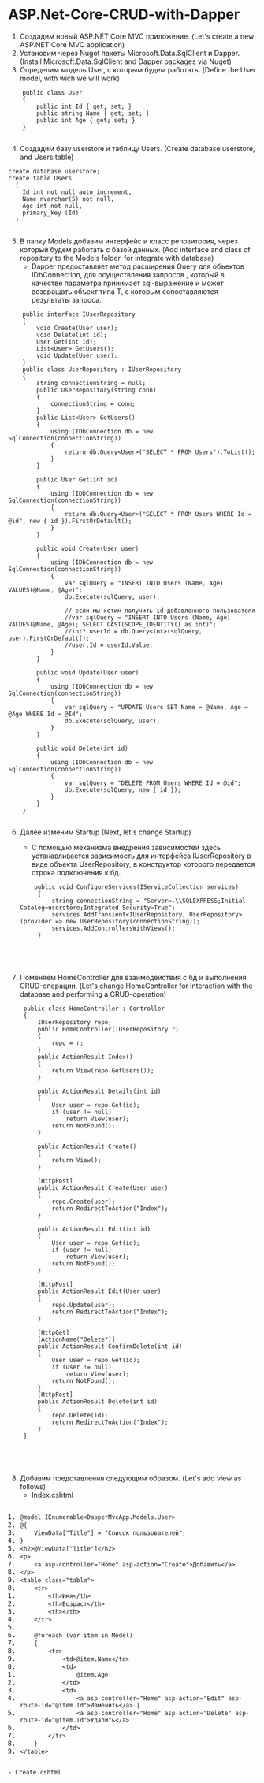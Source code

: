 # ASP.Net-Core-CRUD-with-Dapper
1. Создадим новый ASP.NET Core MVC приложение. (Let's create a new ASP.NET Core MVC application)
2. Установим через Nuget пакеты Microsoft.Data.SqlClient и Dapper. (Install Microsoft.Data.SqlClient and Dapper packages via Nuget)
3. Определим модель User, с которым будем работать. (Define the User model, with wich we will work)
<pre><code class="has-line-data" data-line-start="1" data-line-end="9">    public class User
    {
        public int Id { get; <span class="hljs-built_in">set</span>; }
        public string Name { get; <span class="hljs-built_in">set</span>; }
        public int Age { get; <span class="hljs-built_in">set</span>; }
    }

</code></pre>
4. Создадим базу userstore и таблицу Users. (Create database userstore, and Users table)
 <pre><code class="has-line-data" data-line-start="1" data-line-end="11">create database userstore;
create table Users 
  (
    Id int not null auto_increment, 
    Name nvarchar(<span class="hljs-number">5</span>) not null, 
    Age int not null,
    primary_key (Id)
  )

</code></pre>

5. В папку Models добавим интерфейс и класс репозитория, через который будем работать с базой данных. (Add interface and class of repository to the Models folder, for integrate with database)
    - Dapper предоставляет метод расширения Query<T> для объектов IDbConnection, для осуществления запросов , который в качестве параметра принимает sql-выражение и может возвращать объект типа T, с которым сопоставляются результаты запроса.

<pre><code class="has-line-data" data-line-start="1" data-line-end="66">    public interface IUserRepository
    {
        void Create(User user);
        void Delete(int id);
        User Get(int id);
        List&lt;User&gt; GetUsers();
        void Update(User user);
    }
    public class UserRepository : IUserRepository
    {
        string connectionString = null;
        public UserRepository(string conn)
        {
            connectionString = conn;
        }
        public List&lt;User&gt; <span class="hljs-function"><span class="hljs-title">GetUsers</span></span>()
        {
            using (IDbConnection db = new SqlConnection(connectionString))
            {
                <span class="hljs-built_in">return</span> db.Query&lt;User&gt;(<span class="hljs-string">"SELECT * FROM Users"</span>).ToList();
            }
        }
 
        public User Get(int id)
        {
            using (IDbConnection db = new SqlConnection(connectionString))
            {
                <span class="hljs-built_in">return</span> db.Query&lt;User&gt;(<span class="hljs-string">"SELECT * FROM Users WHERE Id = @id"</span>, new { id }).FirstOrDefault();
            }
        }
 
        public void Create(User user)
        {
            using (IDbConnection db = new SqlConnection(connectionString))
            {
                var sqlQuery = <span class="hljs-string">"INSERT INTO Users (Name, Age) VALUES(@Name, @Age)"</span>;
                db.Execute(sqlQuery, user);
 
                // если мы хотим получить id добавленного пользователя
                //var sqlQuery = <span class="hljs-string">"INSERT INTO Users (Name, Age) VALUES(@Name, @Age); SELECT CAST(SCOPE_IDENTITY() as int)"</span>;
                //int? userId = db.Query&lt;int&gt;(sqlQuery, user).FirstOrDefault();
                //user.Id = userId.Value;
            }
        }
 
        public void Update(User user)
        {
            using (IDbConnection db = new SqlConnection(connectionString))
            {
                var sqlQuery = <span class="hljs-string">"UPDATE Users SET Name = @Name, Age = @Age WHERE Id = @Id"</span>;
                db.Execute(sqlQuery, user);
            }
        }
 
        public void Delete(int id)
        {
            using (IDbConnection db = new SqlConnection(connectionString))
            {
                var sqlQuery = <span class="hljs-string">"DELETE FROM Users WHERE Id = @id"</span>;
                db.Execute(sqlQuery, new { id });
            }
        }
    }

</code></pre>

6. Далее изменим Startup (Next, let's change Startup)
    - С помощью механизма внедрения зависимостей здесь устанавливается зависимость для интерфейса IUserRepository в виде объекта UserRepository, в конструктор которого передается строка подключения к бд.
    
    <pre><code class="has-line-data" data-line-start="1" data-line-end="8">    public void ConfigureServices(IServiceCollection services)
        {
            string connectionString = <span class="hljs-string">"Server=.\\SQLEXPRESS;Initial Catalog=userstore;Integrated Security=True"</span>;
            services.AddTransient&lt;IUserRepository, UserRepository&gt;(provider =&gt; new UserRepository(connectionString));
            services.AddControllersWithViews();
        }
</code></pre>
    
7. Поменяем HomeController для взаимодействия с бд и выполнения CRUD-операции. (Let's change HomeController for interaction with the database and performing a CRUD-operation)
    <pre><code class="has-line-data" data-line-start="1" data-line-end="65"> public class HomeController : Controller
    {
        IUserRepository repo;
        public HomeController(IUserRepository r)
        {
            repo = r;
        }
        public ActionResult <span class="hljs-function"><span class="hljs-title">Index</span></span>()
        {
            <span class="hljs-built_in">return</span> View(repo.GetUsers());
        }
 
        public ActionResult Details(int id)
        {
            User user = repo.Get(id);
            <span class="hljs-keyword">if</span> (user != null)
                <span class="hljs-built_in">return</span> View(user);
            <span class="hljs-built_in">return</span> NotFound();
        }
 
        public ActionResult <span class="hljs-function"><span class="hljs-title">Create</span></span>()
        {
            <span class="hljs-built_in">return</span> View();
        }
 
        [HttpPost]
        public ActionResult Create(User user)
        {
            repo.Create(user);
            <span class="hljs-built_in">return</span> RedirectToAction(<span class="hljs-string">"Index"</span>);
        }
 
        public ActionResult Edit(int id)
        {
            User user = repo.Get(id);
            <span class="hljs-keyword">if</span> (user != null)
                <span class="hljs-built_in">return</span> View(user);
            <span class="hljs-built_in">return</span> NotFound();
        }
 
        [HttpPost]
        public ActionResult Edit(User user)
        {
            repo.Update(user);
            <span class="hljs-built_in">return</span> RedirectToAction(<span class="hljs-string">"Index"</span>);
        }
 
        [HttpGet]
        [ActionName(<span class="hljs-string">"Delete"</span>)]
        public ActionResult ConfirmDelete(int id)
        {
            User user = repo.Get(id);
            <span class="hljs-keyword">if</span> (user != null)
                <span class="hljs-built_in">return</span> View(user);
            <span class="hljs-built_in">return</span> NotFound();
        }
        [HttpPost]
        public ActionResult Delete(int id)
        {
            repo.Delete(id);
            <span class="hljs-built_in">return</span> RedirectToAction(<span class="hljs-string">"Index"</span>);
        }
    }
</code></pre>

8. Добавим представления следующим образом. (Let's add view as follows)
    - Index.cshtml
  <pre class="prettyprint linenums prettyprinted" style=""><ol class="linenums"><li class="L0"><code class="lang-html"><span class="pln">@model IEnumerable</span><span class="tag">&lt;DapperMvcApp.Models.User&gt;</span></code></li><li class="L1"><code class="lang-html"><span class="pln">@{</span></code></li><li class="L2"><code class="lang-html"><span class="pln">    ViewData["Title"] = "Список пользователей";</span></code></li><li class="L3"><code class="lang-html"><span class="pln">}</span></code></li><li class="L4"><code class="lang-html"><span class="tag">&lt;h2&gt;</span><span class="pln">@ViewData["Title"]</span><span class="tag">&lt;/h2&gt;</span></code></li><li class="L5"><code class="lang-html"><span class="tag">&lt;p&gt;</span></code></li><li class="L6"><code class="lang-html"><span class="pln">    </span><span class="tag">&lt;a</span><span class="pln"> </span><span class="atn">asp-controller</span><span class="pun">=</span><span class="atv">"Home"</span><span class="pln"> </span><span class="atn">asp-action</span><span class="pun">=</span><span class="atv">"Create"</span><span class="tag">&gt;</span><span class="pln">Добавить</span><span class="tag">&lt;/a&gt;</span></code></li><li class="L7"><code class="lang-html"><span class="tag">&lt;/p&gt;</span></code></li><li class="L8"><code class="lang-html"><span class="tag">&lt;table</span><span class="pln"> </span><span class="atn">class</span><span class="pun">=</span><span class="atv">"table"</span><span class="tag">&gt;</span></code></li><li class="L9"><code class="lang-html"><span class="pln">    </span><span class="tag">&lt;tr&gt;</span></code></li><li class="L0"><code class="lang-html"><span class="pln">        </span><span class="tag">&lt;th&gt;</span><span class="pln">Имя</span><span class="tag">&lt;/th&gt;</span></code></li><li class="L1"><code class="lang-html"><span class="pln">        </span><span class="tag">&lt;th&gt;</span><span class="pln">Возраст</span><span class="tag">&lt;/th&gt;</span></code></li><li class="L2"><code class="lang-html"><span class="pln">        </span><span class="tag">&lt;th&gt;&lt;/th&gt;</span></code></li><li class="L3"><code class="lang-html"><span class="pln">    </span><span class="tag">&lt;/tr&gt;</span></code></li><li class="L4"><code class="lang-html"></code></li><li class="L5"><code class="lang-html"><span class="pln">    @foreach (var item in Model)</span></code></li><li class="L6"><code class="lang-html"><span class="pln">    {</span></code></li><li class="L7"><code class="lang-html"><span class="pln">        </span><span class="tag">&lt;tr&gt;</span></code></li><li class="L8"><code class="lang-html"><span class="pln">            </span><span class="tag">&lt;td&gt;</span><span class="pln">@item.Name</span><span class="tag">&lt;/td&gt;</span></code></li><li class="L9"><code class="lang-html"><span class="pln">            </span><span class="tag">&lt;td&gt;</span></code></li><li class="L0"><code class="lang-html"><span class="pln">                @item.Age</span></code></li><li class="L1"><code class="lang-html"><span class="pln">            </span><span class="tag">&lt;/td&gt;</span></code></li><li class="L2"><code class="lang-html"><span class="pln">            </span><span class="tag">&lt;td&gt;</span></code></li><li class="L3"><code class="lang-html"><span class="pln">                </span><span class="tag">&lt;a</span><span class="pln"> </span><span class="atn">asp-controller</span><span class="pun">=</span><span class="atv">"Home"</span><span class="pln"> </span><span class="atn">asp-action</span><span class="pun">=</span><span class="atv">"Edit"</span><span class="pln"> </span><span class="atn">asp-route-id</span><span class="pun">=</span><span class="atv">"@item.Id"</span><span class="tag">&gt;</span><span class="pln">Изменить</span><span class="tag">&lt;/a&gt;</span><span class="pln"> |</span></code></li><li class="L4"><code class="lang-html"><span class="pln">                </span><span class="tag">&lt;a</span><span class="pln"> </span><span class="atn">asp-controller</span><span class="pun">=</span><span class="atv">"Home"</span><span class="pln"> </span><span class="atn">asp-action</span><span class="pun">=</span><span class="atv">"Delete"</span><span class="pln"> </span><span class="atn">asp-route-id</span><span class="pun">=</span><span class="atv">"@item.Id"</span><span class="tag">&gt;</span><span class="pln">Удалить</span><span class="tag">&lt;/a&gt;</span></code></li><li class="L5"><code class="lang-html"><span class="pln">            </span><span class="tag">&lt;/td&gt;</span></code></li><li class="L6"><code class="lang-html"><span class="pln">        </span><span class="tag">&lt;/tr&gt;</span></code></li><li class="L7"><code class="lang-html"><span class="pln">    }</span></code></li><li class="L8"><code class="lang-html"><span class="tag">&lt;/table&gt;</span></code></li></ol></pre>

    
    - Create.cshtml
